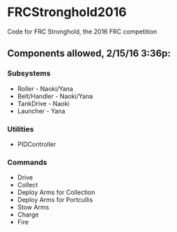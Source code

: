 # FRCStronghold2016
Code for FRC Stronghold, the 2016 FRC competition

## Components allowed, 2/15/16 3:36p:
### Subsystems
 - Roller - Naoki/Yana
 - Belt/Handler - Naoki/Yana
 - TankDrive - Naoki
 - Launcher - Yana

### Utilities
 - PIDController

### Commands
 - Drive
 - Collect
 - Deploy Arms for Collection
 - Deploy Arms for Portcullis
 - Stow Arms
 - Charge
 - Fire
